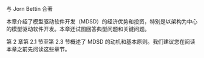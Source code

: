 与 Jorn Bettin 合著

本章介绍了模型驱动软件开发（MDSD）的经济优势和投资，特别是以架构为中心的模型驱动软件开发。本章还试图回答典型问题和关键问题。

第 2 章第 2.1 节至第 2.3 节概述了 MDSD 的动机和基本原则。我们建议您在阅读本章之前先阅读这些章节。
